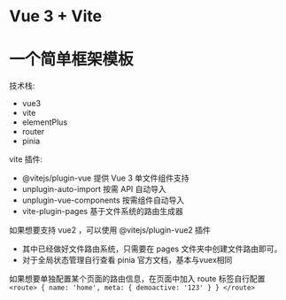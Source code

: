 # Vue 3 + Vite

# 一个简单框架模板

技术栈:
  * vue3
  * vite
  * elementPlus
  * router
  * pinia

vite 插件:
  * @vitejs/plugin-vue 提供 Vue 3 单文件组件支持
  * unplugin-auto-import 按需 API 自动导入
  * unplugin-vue-components 按需组件自动导入
  * vite-plugin-pages 基于文件系统的路由生成器

如果想要支持 vue2 ，可以使用 @vitejs/plugin-vue2 插件

* 其中已经做好文件路由系统，只需要在 pages 文件夹中创建文件路由即可。
* 对于全局状态管理自行查看 pinia 官方文档，基本与vuex相同

如果想要单独配置某个页面的路由信息，在页面中加入 route 标签自行配置
`
<route>
  {
    name: 'home',
    meta: {
      demoactive: '123'
    }
  }
</route>
`
